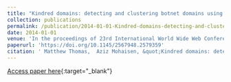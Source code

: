 ```yaml
---
title: "Kindred domains: detecting and clustering botnet domains using DNS traffic"
collection: publications
permalink: /publication/2014-01-01-Kindred-domains-detecting-and-clustering-botnet-domains-using-DNS-traffic
date: 2014-01-01
venue: 'In the proceedings of 23rd International World Wide Web Conference, WWW &apos;14, Seoul, Republic of Korea, April 7-11, 2014, Companion Volume'
paperurl: 'https://doi.org/10.1145/2567948.2579359'
citation: ' Matthew Thomas,  Aziz Mohaisen, &quot;Kindred domains: detecting and clustering botnet domains using DNS traffic.&quot; In the proceedings of 23rd International World Wide Web Conference, WWW &amp;apos;14, Seoul, Republic of Korea, April 7-11, 2014, Companion Volume, 2014.'
---
```

[Access paper here](https://doi.org/10.1145/2567948.2579359){:target="_blank"}
